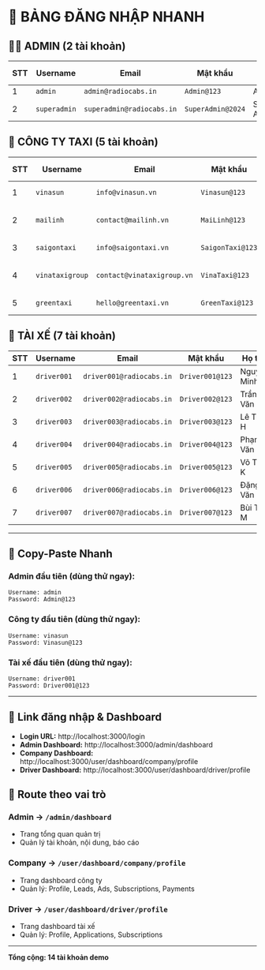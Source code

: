 # 🔐 BẢNG ĐĂNG NHẬP NHANH

## 👨‍💼 ADMIN (2 tài khoản)

| STT | Username | Email | Mật khẩu | Vai trò |
|-----|----------|-------|----------|---------|
| 1 | `admin` | `admin@radiocabs.in` | `Admin@123` | Admin |
| 2 | `superadmin` | `superadmin@radiocabs.in` | `SuperAdmin@2024` | Super Admin |

## 🏢 CÔNG TY TAXI (5 tài khoản)

| STT | Username | Email | Mật khẩu | Công ty |
|-----|----------|-------|----------|---------|
| 1 | `vinasun` | `info@vinasun.vn` | `Vinasun@123` | Vinasun Taxi |
| 2 | `mailinh` | `contact@mailinh.vn` | `MaiLinh@123` | Mai Linh Taxi |
| 3 | `saigontaxi` | `info@saigontaxi.vn` | `SaigonTaxi@123` | Saigon Taxi |
| 4 | `vinataxigroup` | `contact@vinataxigroup.vn` | `VinaTaxi@123` | Vina Taxi Group |
| 5 | `greentaxi` | `hello@greentaxi.vn` | `GreenTaxi@123` | Green Taxi |

## 🚗 TÀI XẾ (7 tài khoản)

| STT | Username | Email | Mật khẩu | Họ tên | Bằng lái |
|-----|----------|-------|----------|--------|----------|
| 1 | `driver001` | `driver001@radiocabs.in` | `Driver001@123` | Nguyễn Minh F | B2-123456789 |
| 2 | `driver002` | `driver002@radiocabs.in` | `Driver002@123` | Trần Văn G | B2-987654321 |
| 3 | `driver003` | `driver003@radiocabs.in` | `Driver003@123` | Lê Thị H | B2-555666777 |
| 4 | `driver004` | `driver004@radiocabs.in` | `Driver004@123` | Phạm Văn I | B2-111222333 |
| 5 | `driver005` | `driver005@radiocabs.in` | `Driver005@123` | Võ Thị K | B2-444555666 |
| 6 | `driver006` | `driver006@radiocabs.in` | `Driver006@123` | Đặng Văn L | B2-777888999 |
| 7 | `driver007` | `driver007@radiocabs.in` | `Driver007@123` | Bùi Thị M | B2-123789456 |

---

## 📝 Copy-Paste Nhanh

### Admin đầu tiên (dùng thử ngay):
```
Username: admin
Password: Admin@123
```

### Công ty đầu tiên (dùng thử ngay):
```
Username: vinasun
Password: Vinasun@123
```

### Tài xế đầu tiên (dùng thử ngay):
```
Username: driver001
Password: Driver001@123
```

---

## 🔗 Link đăng nhập & Dashboard

- **Login URL:** http://localhost:3000/login
- **Admin Dashboard:** http://localhost:3000/admin/dashboard
- **Company Dashboard:** http://localhost:3000/user/dashboard/company/profile
- **Driver Dashboard:** http://localhost:3000/user/dashboard/driver/profile

## 🎯 Route theo vai trò

### Admin → `/admin/dashboard`
- Trang tổng quan quản trị
- Quản lý tài khoản, nội dung, báo cáo

### Company → `/user/dashboard/company/profile`
- Trang dashboard công ty
- Quản lý: Profile, Leads, Ads, Subscriptions, Payments

### Driver → `/user/dashboard/driver/profile`
- Trang dashboard tài xế
- Quản lý: Profile, Applications, Subscriptions

---

**Tổng cộng: 14 tài khoản demo**


